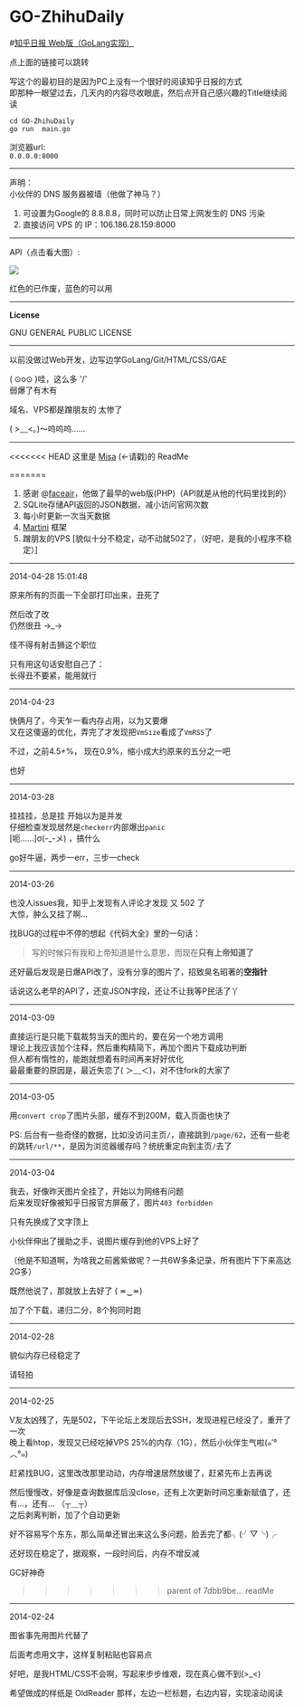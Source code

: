 GO-ZhihuDaily
=============

#[知乎日报 Web版（GoLang实现）](http://zhihudaily.ahorn.me/)

点上面的链接可以跳转  

写这个的最初目的是因为PC上没有一个很好的阅读知乎日报的方式    
即那种一眼望过去，几天内的内容尽收眼底，然后点开自己感兴趣的Title继续阅读  

`cd GO-ZhihuDaily`  
`go run  main.go`  

浏览器url:   
`0.0.0.0:8000`   

---

声明：  
小伙伴的 DNS 服务器被墙（他做了神马？）  

1. 可设置为Google的 8.8.8.8，同时可以防止日常上网发生的 DNS 污染
2. 直接访问 VPS 的 IP：106.186.28.159:8000

---

API（点击看大图）:

![](http://cl.ly/image/013N0v0H2g3i/WEB%E7%9F%A5%E4%B9%8E%E6%97%A5%E6%8A%A5.png)  

红色的已作废，蓝色的可以用  

---

**License**

GNU GENERAL PUBLIC LICENSE

---
以前没做过Web开发，边写边学GoLang/Git/HTML/CSS/GAE

( ⊙o⊙ )哇，这么多 '/'  
弱爆了有木有

域名、VPS都是蹭朋友的
太惨了

( >﹏<。)～呜呜呜……


---
<<<<<<< HEAD
这里是 [Misa](http://www.cnblogs.com/misadancer/) (←请戳)的 ReadMe


=======

1. 感谢 @[faceair](https://github.com/faceair/zhihudaily)，他做了最早的web版(PHP)（API就是从他的代码里找到的）
2. SQLite存储API返回的JSON数据，减小访问官网次数
3. 每小时更新一次当天数据
4. [Martini](https://github.com/codegangsta/martini) 框架
5. 蹭朋友的VPS [貌似十分不稳定，动不动就502了，（好吧，是我的小程序不稳定）]  

---

2014-04-28 15:01:48

原来所有的页面一下全部打印出来，丑死了  

然后改了改  
仍然很丑  →_→  

怪不得有射击狮这个职位

只有用这句话安慰自己了：  
长得丑不要紧，能用就行

---

2014-04-23

快俩月了，今天乍一看内存占用，以为又要爆   
又在这傻逼的优化，弄完了才发现把`VmSize`看成了`VmRSS`了

不过，之前4.5+%， 现在0.9%，缩小成大约原来的五分之一吧

也好

---

2014-03-28

挂挂挂，总是挂
开始以为是并发   
仔细检查发现居然是`checkerr`内部爆出`panic`   
[呃……]σ(-_-メ)  ，搞什么   

go好牛逼，两步一err，三步一check  

---

2014-03-26   

也没人issues我，知乎上发现有人评论才发现 又 502 了    
大惊，肿么又挂了啊...   

找BUG的过程中不停的想起《代码大全》里的一句话：  

>写的时候只有我和上帝知道是什么意思，而现在**只有上帝知道了**  

还好最后发现是日爆API改了，没有分享的图片了，招致臭名昭著的**空指针**  

话说这么老早的API了，还变JSON字段，还让不让我等P民活了丫   

---

2014-03-09

直接运行是只能下载裁剪当天的图片的，要在另一个地方调用  
理论上我应该加个注释，然后重构精简下，再加个图片下载成功判断   
但人都有惰性的，能跑就想着有时间再来好好优化  
最最重要的原因是，最近失恋了( ＞﹏＜)，对不住fork的大家了  


---

2014-03-05

用`convert crop`了图片头部，缓存不到200M，载入页面也快了

PS: 后台有一些奇怪的数据，比如没访问主页`/`，直接跳到`/page/62`，还有一些老的跳转`/url/**`，是因为浏览器缓存吗？统统重定向到主页`/`去了

---

2014-03-04  

我去，好像昨天图片全挂了，开始以为网络有问题  
后来发现好像被知乎日报官方屏蔽了，图片`403 forbidden`

只有先换成了文字顶上  

小伙伴伸出了援助之手，说图片缓存到他的VPS上好了  

（他是不知道啊，为啥我之前酱紫做呢？一共6W多条记录，所有图片下下来高达2G多）  

既然他说了，那就放上去好了  ( ≖‿≖)   

加了个下载，递归二分，8个狗同时跑

---

2014-02-28

貌似内存已经稳定了

请轻拍

---

2014-02-25

V友太凶残了，先是502，下午论坛上发现后去SSH，发现进程已经没了，重开了一次   
晚上看htop，发现又已经吃掉VPS 25%的内存（1G），然后小伙伴生气啦(๑′°︿°๑)   

赶紧找BUG，这里改改那里动动，内存增速居然放缓了，赶紧先布上去再说   

然后慢慢改，好像是查询数据库后没close，还有上次更新时间忘重新赋值了，还有...，还有... （┬＿┬）   
之后剥离判断，加了个自动更新    

好不容易写个东东，那么简单还冒出来这么多问题，脸丢完了都╮(╯▽╰)╭

还好现在稳定了，据观察，一段时间后，内存不增反减  

GC好神奇
>>>>>>> parent of 7dbb9be... readMe

---

2014-02-24

图省事先用图片代替了

后面考虑用文字，这样复制粘贴也容易点

好吧，是我HTML/CSS不会啊，写起来步步维艰，现在真心做不到(>_<)

希望做成的样纸是 OldReader 那样，左边一栏标题，右边内容，实现滚动阅读

